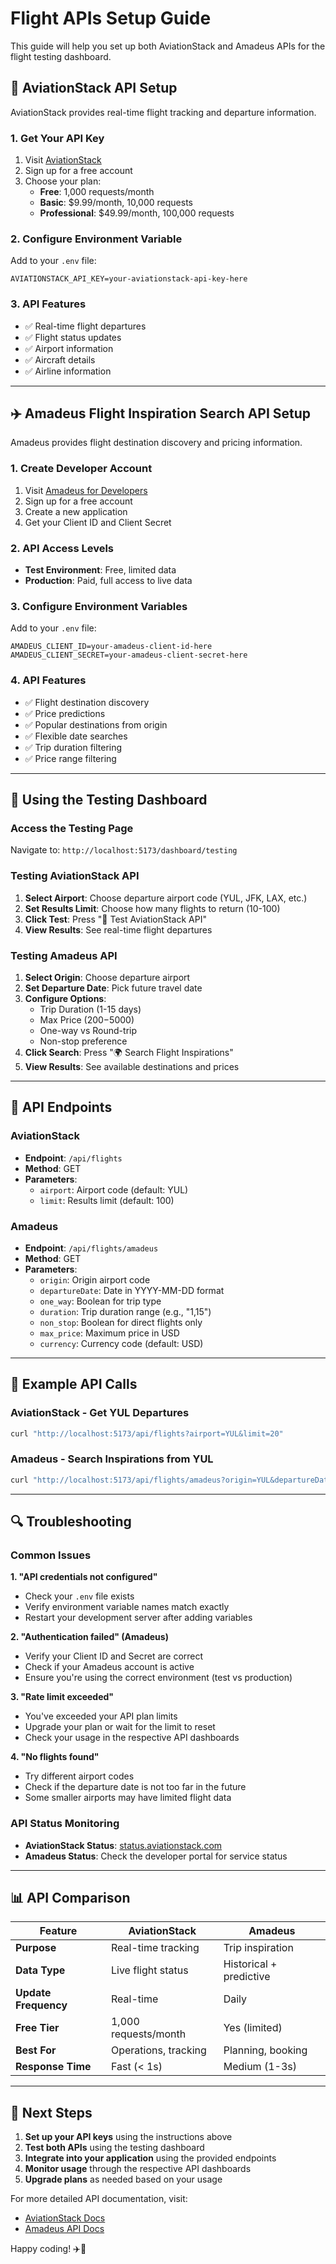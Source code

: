 # Flight APIs Setup Guide

This guide will help you set up both AviationStack and Amadeus APIs for the flight testing dashboard.

## 🛫 AviationStack API Setup

AviationStack provides real-time flight tracking and departure information.

### 1. Get Your API Key
1. Visit [AviationStack](https://aviationstack.com/)
2. Sign up for a free account
3. Choose your plan:
   - **Free**: 1,000 requests/month
   - **Basic**: $9.99/month, 10,000 requests
   - **Professional**: $49.99/month, 100,000 requests

### 2. Configure Environment Variable
Add to your `.env` file:
```env
AVIATIONSTACK_API_KEY=your-aviationstack-api-key-here
```

### 3. API Features
- ✅ Real-time flight departures
- ✅ Flight status updates
- ✅ Airport information
- ✅ Aircraft details
- ✅ Airline information

---

## ✈️ Amadeus Flight Inspiration Search API Setup

Amadeus provides flight destination discovery and pricing information.

### 1. Create Developer Account
1. Visit [Amadeus for Developers](https://developers.amadeus.com/)
2. Sign up for a free account
3. Create a new application
4. Get your Client ID and Client Secret

### 2. API Access Levels
- **Test Environment**: Free, limited data
- **Production**: Paid, full access to live data

### 3. Configure Environment Variables
Add to your `.env` file:
```env
AMADEUS_CLIENT_ID=your-amadeus-client-id-here
AMADEUS_CLIENT_SECRET=your-amadeus-client-secret-here
```

### 4. API Features
- ✅ Flight destination discovery
- ✅ Price predictions
- ✅ Popular destinations from origin
- ✅ Flexible date searches
- ✅ Trip duration filtering
- ✅ Price range filtering

---

## 🧪 Using the Testing Dashboard

### Access the Testing Page
Navigate to: `http://localhost:5173/dashboard/testing`

### Testing AviationStack API
1. **Select Airport**: Choose departure airport code (YUL, JFK, LAX, etc.)
2. **Set Results Limit**: Choose how many flights to return (10-100)
3. **Click Test**: Press "🚀 Test AviationStack API"
4. **View Results**: See real-time flight departures

### Testing Amadeus API
1. **Select Origin**: Choose departure airport
2. **Set Departure Date**: Pick future travel date
3. **Configure Options**:
   - Trip Duration (1-15 days)
   - Max Price ($200-$5000)
   - One-way vs Round-trip
   - Non-stop preference
4. **Click Search**: Press "🌍 Search Flight Inspirations"
5. **View Results**: See available destinations and prices

---

## 🔧 API Endpoints

### AviationStack
- **Endpoint**: `/api/flights`
- **Method**: GET
- **Parameters**:
  - `airport`: Airport code (default: YUL)
  - `limit`: Results limit (default: 100)

### Amadeus
- **Endpoint**: `/api/flights/amadeus`
- **Method**: GET
- **Parameters**:
  - `origin`: Origin airport code
  - `departureDate`: Date in YYYY-MM-DD format
  - `one_way`: Boolean for trip type
  - `duration`: Trip duration range (e.g., "1,15")
  - `non_stop`: Boolean for direct flights only
  - `max_price`: Maximum price in USD
  - `currency`: Currency code (default: USD)

---

## 🚀 Example API Calls

### AviationStack - Get YUL Departures
```bash
curl "http://localhost:5173/api/flights?airport=YUL&limit=20"
```

### Amadeus - Search Inspirations from YUL
```bash
curl "http://localhost:5173/api/flights/amadeus?origin=YUL&departureDate=2024-03-01&max_price=500&currency=USD"
```

---

## 🔍 Troubleshooting

### Common Issues

**1. "API credentials not configured"**
- Check your `.env` file exists
- Verify environment variable names match exactly
- Restart your development server after adding variables

**2. "Authentication failed" (Amadeus)**
- Verify your Client ID and Secret are correct
- Check if your Amadeus account is active
- Ensure you're using the correct environment (test vs production)

**3. "Rate limit exceeded"**
- You've exceeded your API plan limits
- Upgrade your plan or wait for the limit to reset
- Check your usage in the respective API dashboards

**4. "No flights found"**
- Try different airport codes
- Check if the departure date is not too far in the future
- Some smaller airports may have limited flight data

### API Status Monitoring
- **AviationStack Status**: [status.aviationstack.com](https://status.aviationstack.com/)
- **Amadeus Status**: Check the developer portal for service status

---

## 📊 API Comparison

| Feature | AviationStack | Amadeus |
|---------|---------------|---------|
| **Purpose** | Real-time tracking | Trip inspiration |
| **Data Type** | Live flight status | Historical + predictive |
| **Update Frequency** | Real-time | Daily |
| **Free Tier** | 1,000 requests/month | Yes (limited) |
| **Best For** | Operations, tracking | Planning, booking |
| **Response Time** | Fast (< 1s) | Medium (1-3s) |

---

## 🎯 Next Steps

1. **Set up your API keys** using the instructions above
2. **Test both APIs** using the testing dashboard
3. **Integrate into your application** using the provided endpoints
4. **Monitor usage** through the respective API dashboards
5. **Upgrade plans** as needed based on your usage

For more detailed API documentation, visit:
- [AviationStack Docs](https://aviationstack.com/documentation)
- [Amadeus API Docs](https://developers.amadeus.com/self-service/category/flights)

Happy coding! ✈️🚀 